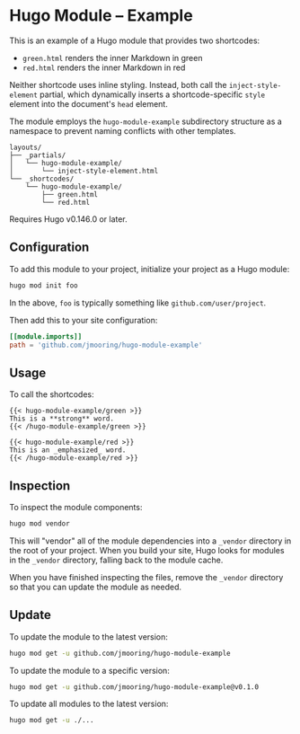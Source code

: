 # Hugo Module &ndash; Example

This is an example of a Hugo module that provides two shortcodes:

- `green.html` renders the inner Markdown in green
- `red.html` renders the inner Markdown in red

Neither shortcode uses inline styling. Instead, both call the `inject-style-element` partial, which dynamically inserts a shortcode-specific `style` element into the document's `head` element.

The module employs the `hugo-module-example` subdirectory structure as a namespace to prevent naming conflicts with other templates.

```text
layouts/
├── _partials/
│   └── hugo-module-example/
│       └── inject-style-element.html
└── _shortcodes/
    └── hugo-module-example/
        ├── green.html
        └── red.html
```

Requires Hugo v0.146.0 or later.

## Configuration

To add this module to your project, initialize your project as a Hugo module:

```sh
hugo mod init foo
```

In the above, `foo` is typically something like `github.com/user/project`.

Then add this to your site configuration:

```toml
[[module.imports]]
path = 'github.com/jmooring/hugo-module-example'
```

## Usage

To call the shortcodes:

```text
{{< hugo-module-example/green >}}
This is a **strong** word.
{{< /hugo-module-example/green >}}

{{< hugo-module-example/red >}}
This is an _emphasized_ word.
{{< /hugo-module-example/red >}}
```

## Inspection

To inspect the module components:

```sh
hugo mod vendor
```

This will "vendor" all of the module dependencies into a `_vendor` directory in the root of your project. When you build your site, Hugo looks for modules in the `_vendor` directory, falling back to the module cache.

When you have finished inspecting the files, remove the `_vendor` directory so that you can update the module as needed.

## Update

To update the module to the latest version:

```sh
hugo mod get -u github.com/jmooring/hugo-module-example
```

To update the module to a specific version:

```sh
hugo mod get -u github.com/jmooring/hugo-module-example@v0.1.0
```

To update all modules to the latest version:

```sh
hugo mod get -u ./...
```
